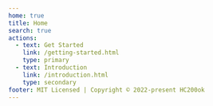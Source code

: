 ```yaml
---
home: true
title: Home
search: true
actions:
  - text: Get Started
    link: /getting-started.html
    type: primary
  - text: Introduction
    link: /introduction.html
    type: secondary
footer: MIT Licensed | Copyright © 2022-present HC200ok
---
```


<ItemSlot/>